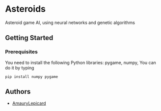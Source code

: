 # Asteroids

Asteroid game AI, using neural networks and genetic algorithms

## Getting Started

### Prerequisites

You need to install the following Python libraries: pygame, numpy,
You can do it by typing
```
pip install numpy pygame
```

## Authors

* [AmauryLepicard](https://github.com/AmauryLepicard)
